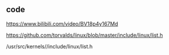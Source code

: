 ## code

https://www.bilibili.com/video/BV18p4y167Md

https://github.com/torvalds/linux/blob/master/include/linux/list.h

/usr/src/kernels/<version>/include/linux/list.h
